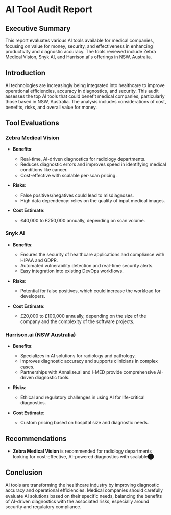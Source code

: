 # AI Tool Audit Report

## Executive Summary
This report evaluates various AI tools available for medical companies, focusing on value for money, security, and effectiveness in enhancing productivity and diagnostic accuracy. The tools reviewed include Zebra Medical Vision, Snyk AI, and Harrison.ai's offerings in NSW, Australia.

## Introduction
AI technologies are increasingly being integrated into healthcare to improve operational efficiencies, accuracy in diagnostics, and security. This audit assesses the top AI tools that could benefit medical companies, particularly those based in NSW, Australia. The analysis includes considerations of cost, benefits, risks, and overall value for money.

## Tool Evaluations

### Zebra Medical Vision
- **Benefits**:
  - Real-time, AI-driven diagnostics for radiology departments.
  - Reduces diagnostic errors and improves speed in identifying medical conditions like cancer.
  - Cost-effective with scalable per-scan pricing.

- **Risks**:
  - False positives/negatives could lead to misdiagnoses.
  - High data dependency: relies on the quality of input medical images.

- **Cost Estimate**:
  - £40,000 to £250,000 annually, depending on scan volume.

### Snyk AI
- **Benefits**:
  - Ensures the security of healthcare applications and compliance with HIPAA and GDPR.
  - Automated vulnerability detection and real-time security alerts.
  - Easy integration into existing DevOps workflows.

- **Risks**:
  - Potential for false positives, which could increase the workload for developers.

- **Cost Estimate**:
  - £20,000 to £100,000 annually, depending on the size of the company and the complexity of the software projects.

### Harrison.ai (NSW Australia)
- **Benefits**:
  - Specializes in AI solutions for radiology and pathology.
  - Improves diagnostic accuracy and supports clinicians in complex cases.
  - Partnerships with Annalise.ai and I-MED provide comprehensive AI-driven diagnostic tools.

- **Risks**:
  - Ethical and regulatory challenges in using AI for life-critical diagnostics.

- **Cost Estimate**:
  - Custom pricing based on hospital size and diagnostic needs.

## Recommendations
- **Zebra Medical Vision** is recommended for radiology departments looking for cost-effective, AI-powered diagnostics with scalable​⬤

## Conclusion
AI tools are transforming the healthcare industry by improving diagnostic accuracy and operational efficiencies. Medical companies should carefully evaluate AI solutions based on their specific needs, balancing the benefits of AI-driven diagnostics with the associated risks, especially around security and regulatory compliance.